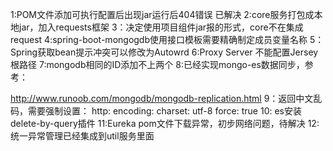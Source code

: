 1:POM文件添加可执行配置后出现jar运行后404错误 已解决
2:core服务打包成本地jar，加入requests框架
3：决定使用项目组件jar报的形式，core不在集成request
4:spring-boot-mongogdb使用接口模板需要精确制定成员变量名称
5：Spring获取bean提示冲突可以修改为Autowrd
6:Proxy Server 不能配置Jersey根路径
7:mongodb相同的ID添加不上两个
8:已经实现mongo-es数据同步，参考：

http://www.runoob.com/mongodb/mongodb-replication.html
9：返回中文乱码，需要强制设置：
  http:
    encoding:
      charset: utf-8
      force: true
10: es安装delete-by-query插件
11:Eureka pom文件下载异常，初步网络问题，待解决
12:统一异常管理已经集成到util服务里面
